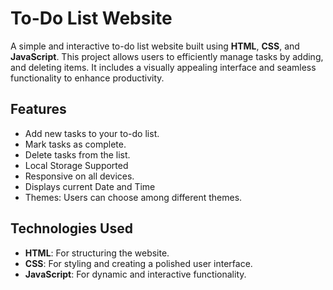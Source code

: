 # To-Do List Website  

A simple and interactive to-do list website built using **HTML**, **CSS**, and **JavaScript**. This project allows users to efficiently manage tasks by adding, and deleting items. It includes a visually appealing interface and seamless functionality to enhance productivity.  

## Features  
- Add new tasks to your to-do list.  
- Mark tasks as complete.    
- Delete tasks from the list.
- Local Storage Supported 
- Responsive on all devices.
- Displays current Date and Time
- Themes: Users can choose among different themes.

## Technologies Used  
- **HTML**: For structuring the website.  
- **CSS**: For styling and creating a polished user interface.  
- **JavaScript**: For dynamic and interactive functionality.  
